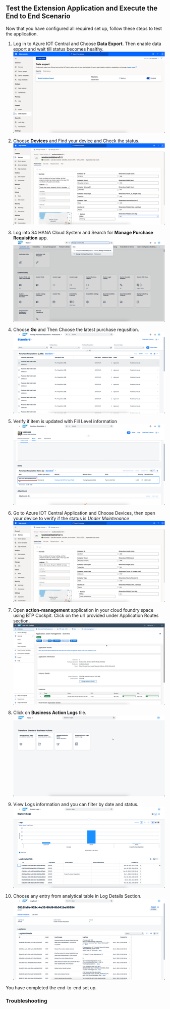 ## Test the Extension Application and Execute the End to End Scenario

Now that you have configured all required set up, follow these steps to test the application.
1. Log in to Azure IOT Central and Choose **Data Export**. Then enable data export and wait till status becomes healthy.
    ![plot](./images/StartDataExport.png)

2. Choose **Devices** and Find your device and Check the status.
    ![plot](./images/DeviceStatusWorking.png)

3. Log into S4 HANA Cloud System and Search for **Manage Purchase Requisition** app.
    ![plot](./images/S4HANASearchApp.png)

4. Choose **Go** and Then Choose the latest purchase requsition.
    ![plot](./images/PurchaseRequisitionList.png)

5. Verify if item is updated with Fill Level information
    ![plot](./images/PurchaseRequsitionWithFillLevel.png)

6. Go to Azure IOT Central Application and Choose Devices, then open your device to verify if the status is _Under Maintenance_
    ![plot](./images/DeviceStatusUnderMaintenance.png)

7. Open **action-management** application in your cloud foundry space using BTP Cockpit. Click on the url provided under Application Routes section.
    ![plot](./images/ActionManagementApplication.png)

8. Click on **Business Action Logs** tile.
    ![plot](./images/ActionManagementHome.png)

9. View Logs information and you can filter by date and status. 
    ![plot](./images/LogsListView.png)

10. Choose any entry from analytical table in Log Details Section.
    ![plot](./images/LogsDetailView.png)

You have completed the end-to-end set up.

### Troubleshooting


